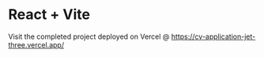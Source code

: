 # React + Vite

Visit the completed project deployed on Vercel @ https://cv-application-jet-three.vercel.app/
